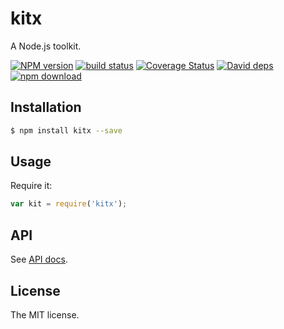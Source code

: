 # kitx
A Node.js toolkit.

[![NPM version][npm-image]][npm-url]
[![build status][travis-image]][travis-url]
[![Coverage Status](https://coveralls.io/repos/JacksonTian/kitx/badge.svg?branch=master&service=github)](https://coveralls.io/github/JacksonTian/kitx?branch=master)
[![David deps][david-image]][david-url]
[![npm download][download-image]][download-url]

[npm-image]: https://img.shields.io/npm/v/kitx.svg?style=flat-square
[npm-url]: https://npmjs.org/package/kitx
[travis-image]: https://img.shields.io/travis/JacksonTian/kitx.svg?style=flat-square
[travis-url]: https://travis-ci.org/JacksonTian/kitx
[david-image]: https://img.shields.io/david/JacksonTian/kitx.svg?style=flat-square
[david-url]: https://david-dm.org/JacksonTian/kitx
[download-image]: https://img.shields.io/npm/dm/kitx.svg?style=flat-square
[download-url]: https://npmjs.org/package/kitx

## Installation

```sh
$ npm install kitx --save
```

## Usage

Require it:

```js
var kit = require('kitx');
```

## API
See [API docs](http://doxmate.cool/JacksonTian/kitx/api.html).

## License
The MIT license.
